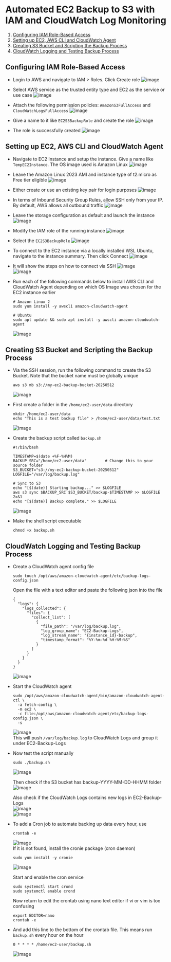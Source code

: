 # Automated EC2 Backup to S3 with IAM and CloudWatch Log Monitoring


1. [Configuring IAM Role-Based Access](#configuring-iam-role-based-access)
2. [Setting up EC2, AWS CLI and CloudWatch Agent](#setting-up-ec2-aws-cli-and-cloudwatch-agent)
3. [Creating S3 Bucket and Scripting the Backup Process](#creating-s3-bucket-and-scripting-the-backup-process)
4. [CloudWatch Logging and Testing Backup Process](#cloudwatch-logging-and-testing-backup-process)


## Configuring IAM Role-Based Access
- Login to AWS and navigate to IAM > Roles. Click Create role
  ![image](https://github.com/user-attachments/assets/df84728f-e282-4dbe-bc41-34daf6f6d6d8) <br />

- Select AWS service as the trusted entity type and EC2 as the service or use case
  ![image](https://github.com/user-attachments/assets/906f617b-7d30-4cb0-85de-3ca18215a581) <br />

- Attach the following permission policies: `AmazonS3FullAccess` and `CloudWatchLogsFullAccess`
  ![image](https://github.com/user-attachments/assets/ea78fa8d-647e-4518-a450-670a21676670) <br />

- Give a name to it like `EC2S3BackupRole` and create the role
  ![image](https://github.com/user-attachments/assets/bd65ee54-feac-4d14-bdf2-76bf3a9328b1) <br />

- The role is successfully created
  ![image](https://github.com/user-attachments/assets/32b77ecd-aac2-42fe-890c-2906e3afb262) <br />



## Setting up EC2, AWS CLI and CloudWatch Agent
- Navigate to EC2 Instance and setup the instance. Give a name like `TempEC2Instance`. The OS image used is Amazon Linux
  ![image](https://github.com/user-attachments/assets/ab94f0fe-491f-4ea5-9163-a63e12262f54) <br />

- Leave the Amazon Linux 2023 AMI and instance type of t2.micro as Free tier eligible
  ![image](https://github.com/user-attachments/assets/002a47ca-bc71-4e08-acd9-4e404b42844c) <br />

- Either create or use an existing key pair for login purposes
  ![image](https://github.com/user-attachments/assets/d4d7c6c6-0605-4c6a-99d5-a4151802c9f9) <br />

- In terms of Inbound Security Group Rules, allow SSH only from your IP. By default, AWS allows all outbound traffic
  ![image](https://github.com/user-attachments/assets/b2a2dfec-69e2-4210-a18d-6b408b950a93) <br />

- Leave the storage configuration as default and launch the instance
  ![image](https://github.com/user-attachments/assets/dd1d2673-dc23-4163-abf0-459a7fb1183f) <br />

- Modify the IAM role of the running instance
  ![image](https://github.com/user-attachments/assets/f3fb1bdd-5be1-430d-9ad7-9344f9baaa22) <br />

- Select the `EC2S3BackupRole`
  ![image](https://github.com/user-attachments/assets/0e9ad572-f88c-4863-b565-dc023da45af7) <br />

- To connect to the EC2 instance via a locally installed WSL Ubuntu, navigate to the instance summary. Then click Connect
  ![image](https://github.com/user-attachments/assets/04e87c0a-fe2a-4da3-9214-7a3490c8cf54) <br />

- It will show the steps on how to connect via SSH
  ![image](https://github.com/user-attachments/assets/b959ed95-e56e-4506-b019-c4524ebceb5d) <br />
  ![image](https://github.com/user-attachments/assets/3f7aee9c-6a1f-4799-a2f3-7bd10576a0c0) <br />

- Run each of the following commands below to install AWS CLI and CloudWatch Agent depending on which OS Image was chosen for the EC2 instance earlier
  ```
  # Amazon Linux 2
  sudo yum install -y awscli amazon-cloudwatch-agent
  
  # Ubuntu
  sudo apt update && sudo apt install -y awscli amazon-cloudwatch-agent
  ```
  ![image](https://github.com/user-attachments/assets/22de8cc0-421c-4b0a-b3d4-07f39977f144)



## Creating S3 Bucket and Scripting the Backup Process
- Via the SSH session, run the following command to create the S3 Bucket. Note that the bucket name must be globally unique
  ```
  aws s3 mb s3://my-ec2-backup-bucket-20250512
  ```
  ![image](https://github.com/user-attachments/assets/2be1f94e-c92e-450a-88dd-33131040fb6c) <br />

- First create a folder in the `/home/ec2-user/data` directory
  ```
  mkdir /home/ec2-user/data
  echo "This is a test backup file" > /home/ec2-user/data/test.txt
  ```
  ![image](https://github.com/user-attachments/assets/441572e5-c631-4140-aff1-5cd536671ad0)

- Create the backup script called `backup.sh`
  ```
  #!/bin/bash
  
  TIMESTAMP=$(date +%F-%H%M)
  BACKUP_SRC="/home/ec2-user/data"        # Change this to your source folder
  S3_BUCKET="s3://my-ec2-backup-bucket-20250512"
  LOGFILE="/var/log/backup.log"
  
  # Sync to S3
  echo "[$(date)] Starting backup..." >> $LOGFILE
  aws s3 sync $BACKUP_SRC $S3_BUCKET/backup-$TIMESTAMP >> $LOGFILE 2>&1
  echo "[$(date)] Backup complete." >> $LOGFILE
  ```
  ![image](https://github.com/user-attachments/assets/ceae9cbe-1654-4c20-9d8f-c9968326f48c)

- Make the shell script executable
  ```
  chmod +x backup.sh
  ```


## CloudWatch Logging and Testing Backup Process
- Create a CloudWatch agent config file
  ```
  sudo touch /opt/aws/amazon-cloudwatch-agent/etc/backup-logs-config.json
  ```
  Open the file with a text editor and paste the following json into the file
  ```
  {
    "logs": {
      "logs_collected": {
        "files": {
          "collect_list": [
            {
              "file_path": "/var/log/backup.log",
              "log_group_name": "EC2-Backup-Logs",
              "log_stream_name": "{instance_id}-backup",
              "timestamp_format": "%Y-%m-%d %H:%M:%S"
            }
          ]
        }
      }
    }
  }
  ```
  ![image](https://github.com/user-attachments/assets/e40094ad-2cb2-42e8-9cbb-ed2fce323101)


- Start the CloudWatch agent
  ```
  sudo /opt/aws/amazon-cloudwatch-agent/bin/amazon-cloudwatch-agent-ctl \
    -a fetch-config \
    -m ec2 \
    -c file:/opt/aws/amazon-cloudwatch-agent/etc/backup-logs-config.json \
    -s
  ```
  ![image](https://github.com/user-attachments/assets/f3f57e30-c95f-4679-8be6-6dba516c7fac) <br />
  This will push `/var/log/backup.log` to CloudWatch Logs and group it under EC2-Backup-Logs

- Now test the script manually
  ```
  sudo ./backup.sh
  ```
  ![image](https://github.com/user-attachments/assets/b5e7d437-bce8-473e-b8f7-204170d19cee) <br />

  Then check if the S3 bucket has backup-YYYY-MM-DD-HHMM folder <br />
  ![image](https://github.com/user-attachments/assets/7788d513-0204-4692-8426-df7fa43c02ff) <br />
  
  Also check if the CloudWatch Logs contains new logs in EC2-Backup-Logs <br />
  ![image](https://github.com/user-attachments/assets/aab0ccf3-e20f-4928-8daf-401281e5dff2) <br />
  ![image](https://github.com/user-attachments/assets/68edf899-6934-484f-a32e-dd04cb562c96) <br />

- To add a Cron job to automate backing up data every hour, use
  ```
  crontab -e
  ```
  ![image](https://github.com/user-attachments/assets/8bda0cb9-5d48-4fd4-93d3-b67dd65b7eea) <br />
  If it is not found, install the cronie package (cron daemon)
  ```
  sudo yum install -y cronie
  ```
  ![image](https://github.com/user-attachments/assets/4e83379e-cf49-429e-a5c1-d800864551d0) <br />

  Start and enable the cron service
  ```
  sudo systemctl start crond
  sudo systemctl enable crond
  ```

  Now return to edit the crontab using nano text editor if vi or vim is too confusing
  ```
  export EDITOR=nano
  crontab -e
  ```

- And add this line to the bottom of the crontab file. This means run `backup.sh` every hour on the hour
  ```
  0 * * * * /home/ec2-user/backup.sh
  ```
  ![image](https://github.com/user-attachments/assets/c14af259-becc-485a-baff-57bc6e193089)



  








